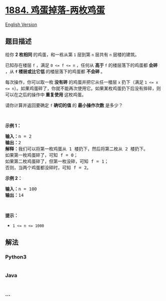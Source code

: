 # [1884. 鸡蛋掉落-两枚鸡蛋](https://leetcode-cn.com/problems/egg-drop-with-2-eggs-and-n-floors)

[English Version](/solution/1800-1899/1884.Egg%20Drop%20With%202%20Eggs%20and%20N%20Floors/README_EN.md)

## 题目描述

<!-- 这里写题目描述 -->

<p>给你 <strong>2 枚相同 </strong>的鸡蛋，和一栋从第 <code>1</code> 层到第 <code>n</code> 层共有 <code>n</code> 层楼的建筑。</p>

<p>已知存在楼层 <code>f</code> ，满足 <code>0 <= f <= n</code> ，任何从 <strong>高于 </strong><code>f</code> 的楼层落下的鸡蛋都<strong> 会碎 </strong>，从 <strong><code>f</code> 楼层或比它低 </strong>的楼层落下的鸡蛋都 <strong>不会碎 </strong>。</p>

<p>每次操作，你可以取一枚<strong> 没有碎</strong> 的鸡蛋并把它从任一楼层 <code>x</code> 扔下（满足 <code>1 <= x <= n</code>）。如果鸡蛋碎了，你就不能再次使用它。如果某枚鸡蛋扔下后没有摔碎，则可以在之后的操作中<strong> 重复使用 </strong>这枚鸡蛋。</p>

<p>请你计算并返回要确定 <code>f</code> <strong>确切的值 </strong>的 <strong>最小操作次数</strong> 是多少？</p>

<p> </p>

<p><strong>示例 1：</strong></p>

<pre>
<strong>输入：</strong>n = 2
<strong>输出：</strong>2
<strong>解释：</strong>我们可以将第一枚鸡蛋从 1 楼扔下，然后将第二枚从 2 楼扔下。
如果第一枚鸡蛋碎了，可知 f = 0；
如果第二枚鸡蛋碎了，但第一枚没碎，可知 f = 1；
否则，当两个鸡蛋都没碎时，可知 f = 2。
</pre>

<p><strong>示例 2：</strong></p>

<pre>
<strong>输入：</strong>n = 100
<strong>输出：</strong>14
</pre>

<p> </p>

<p><strong>提示：</strong></p>

<ul>
	<li><code>1 <= n <= 1000</code></li>
</ul>


## 解法

<!-- 这里可写通用的实现逻辑 -->

<!-- tabs:start -->

### **Python3**

<!-- 这里可写当前语言的特殊实现逻辑 -->

```python

```

### **Java**

<!-- 这里可写当前语言的特殊实现逻辑 -->

```java

```

### **...**

```

```

<!-- tabs:end -->
